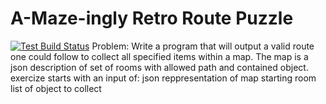 # A-Maze-ingly Retro Route Puzzle #

[![Test Build Status](https://travis-ci.org/edsonlb/maze-puzzle.svg?branch=master)](https://travis-ci.org/bsab/retro_route_puzzle/builds#)
Problem:
Write a program that will output a valid route one could follow to collect all specified items within a map. The map is a json description of set of rooms with allowed path and contained object.
exercize starts with an input of:
json reppresentation of map starting room
list of object to collect